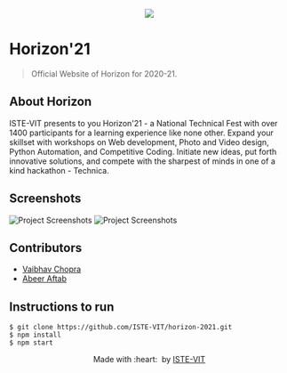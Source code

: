 <p align="center"><a href="https://istevit.in/" target="_blank">
	<img src="https://user-images.githubusercontent.com/71590944/111881788-33353b80-89d8-11eb-9db1-746eba087b05.png"> </a>
</p>

# Horizon'21
>Official Website of Horizon for 2020-21.


## About Horizon
<p>ISTE-VIT presents to you Horizon'21 - a National Technical Fest with over 1400 participants for a learning experience like none other. Expand your skillset with workshops on Web development, Photo and Video design, Python Automation, and Competitive Coding. Initiate new ideas, put forth innovative solutions, and compete with the sharpest of minds in one of a kind hackathon - Technica.</p>

## Screenshots
<img src="https://github.com/ISTE-VIT/horizon-2021/blob/master/src/assets/horizon.png" alt="Project Screenshots">
<img src="https://github.com/ISTE-VIT/horizon-2021/blob/master/src/assets/technica.png" alt="Project Screenshots">

## Contributors
- <a href="https://github.com/sudo-vaibhav">Vaibhav Chopra</a>
- <a href="https://github.com/abeeraftab123">Abeer Aftab</a>

## Instructions to run
```
$ git clone https://github.com/ISTE-VIT/horizon-2021.git
$ npm install
$ npm start
```

<p align="center">
	Made with :heart: &nbsp;by <a href="https://istevit.in/" target="_blank">ISTE-VIT</a>
</p>
